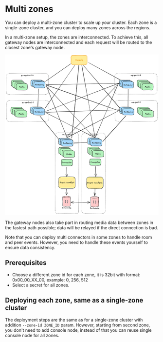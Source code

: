 # Multi zones

You can deploy a multi-zone cluster to scale up your cluster. Each zone is a single-zone cluster, and you can deploy many zones across the regions.

In a multi-zone setup, the zones are interconnected. To achieve this, all gateway nodes are interconnected and each request will be routed to the closest zone's gateway node.

![Multi zones](../../imgs/multi-zones-abstract.excalidraw.png)

The gateway nodes also take part in routing media data between zones in the fastest path possible; data will be relayed if the direct connection is bad.

Note that you can deploy multi connectors in some zones to handle room and peer events. However, you need to handle these events yourself to ensure data consistency.

## Prerequisites

- Choose a different zone id for each zone, it is 32bit with format: 0x00_00_XX_00, example: 0, 256, 512
- Select a secret for all zones.

## Deploying each zone, same as a single-zone cluster

The deployment steps are the same as for a single-zone cluster with addition `--zone-id ZONE_ID` param. However, starting from second zone, you don't need to add console node, instead of that you can reuse single console node for all zones.
